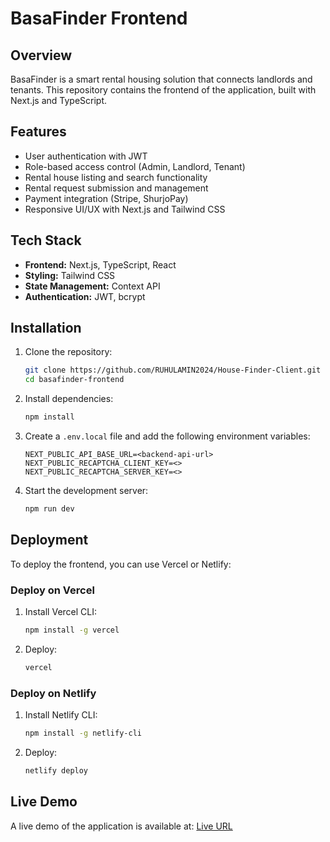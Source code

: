 # BasaFinder Frontend

## Overview

BasaFinder is a smart rental housing solution that connects landlords and tenants. This repository contains the frontend of the application, built with Next.js and TypeScript.

## Features

- User authentication with JWT
- Role-based access control (Admin, Landlord, Tenant)
- Rental house listing and search functionality
- Rental request submission and management
- Payment integration (Stripe, ShurjoPay)
- Responsive UI/UX with Next.js and Tailwind CSS

## Tech Stack

- **Frontend:** Next.js, TypeScript, React
- **Styling:** Tailwind CSS
- **State Management:** Context API
- **Authentication:** JWT, bcrypt

## Installation

1. Clone the repository:
   ```sh
   git clone https://github.com/RUHULAMIN2024/House-Finder-Client.git
   cd basafinder-frontend
   ```
2. Install dependencies:
   ```sh
   npm install
   ```
3. Create a `.env.local` file and add the following environment variables:

   ```env
   NEXT_PUBLIC_API_BASE_URL=<backend-api-url>
   NEXT_PUBLIC_RECAPTCHA_CLIENT_KEY=<>
   NEXT_PUBLIC_RECAPTCHA_SERVER_KEY=<>

   ```

4. Start the development server:
   ```sh
   npm run dev
   ```

## Deployment

To deploy the frontend, you can use Vercel or Netlify:

### Deploy on Vercel

1. Install Vercel CLI:
   ```sh
   npm install -g vercel
   ```
2. Deploy:
   ```sh
   vercel
   ```

### Deploy on Netlify

1. Install Netlify CLI:
   ```sh
   npm install -g netlify-cli
   ```
2. Deploy:
   ```sh
   netlify deploy
   ```

## Live Demo

A live demo of the application is available at:
[Live URL](https://house-finder-frontend.vercel.app)

